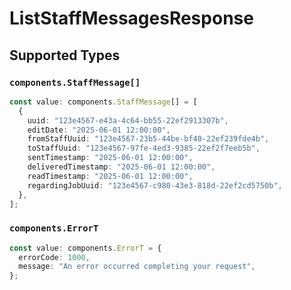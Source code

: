 # ListStaffMessagesResponse


## Supported Types

### `components.StaffMessage[]`

```typescript
const value: components.StaffMessage[] = [
  {
    uuid: "123e4567-e43a-4c64-bb55-22ef2913307b",
    editDate: "2025-06-01 12:00:00",
    fromStaffUuid: "123e4567-23b5-44be-bf40-22ef239fde4b",
    toStaffUuid: "123e4567-97fe-4ed3-9385-22ef2f7eeb5b",
    sentTimestamp: "2025-06-01 12:00:00",
    deliveredTimestamp: "2025-06-01 12:00:00",
    readTimestamp: "2025-06-01 12:00:00",
    regardingJobUuid: "123e4567-c980-43e3-818d-22ef2cd5750b",
  },
];
```

### `components.ErrorT`

```typescript
const value: components.ErrorT = {
  errorCode: 1000,
  message: "An error occurred completing your request",
};
```

